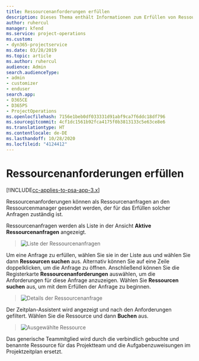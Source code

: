 ```yaml
---
title: Ressourcenanforderungen erfüllen
description: Dieses Thema enthält Informationen zum Erfüllen von Ressourcenanforderungen.
author: ruhercul
manager: kfend
ms.service: project-operations
ms.custom:
- dyn365-projectservice
ms.date: 03/28/2019
ms.topic: article
ms.author: ruhercul
audience: Admin
search.audienceType:
- admin
- customizer
- enduser
search.app:
- D365CE
- D365PS
- ProjectOperations
ms.openlocfilehash: 7156e1beb0df033331d91abf9ca7f6ddc18df796
ms.sourcegitcommit: 4cf1dc1561b92fca4175f0b3813133c5e63ce8e6
ms.translationtype: HT
ms.contentlocale: de-DE
ms.lasthandoff: 10/28/2020
ms.locfileid: "4124412"
---
```

# <a name="fulfilling-resource-requests"></a>Ressourcenanforderungen erfüllen

[!INCLUDE[cc-applies-to-psa-app-3.x](../includes/cc-applies-to-psa-app-3x.md)]

Ressourcenanforderungen können als Ressourcenanfragen an den Ressourcenmanager gesendet werden, der für das Erfüllen solcher Anfragen zuständig ist.

Ressourcenanfragen werden als Liste in der Ansicht **Aktive Ressourcenanfragen** angezeigt.

> ![Liste der Ressourcenanfragen](media/Resource-Management-image59.png)

Um eine Anfrage zu erfüllen, wählen Sie sie in der Liste aus und wählen Sie dann **Ressourcen suchen** aus. Alternativ können Sie auf eine Zeile doppelklicken, um die Anfrage zu öffnen. Anschließend können Sie die Registerkarte **Ressourcenanforderungen** auswählen, um die Anforderungen für diese Anfrage anzuzeigen. Wählen Sie **Ressourcen suchen** aus, um mit dem Erfüllen der Anfrage zu beginnen.

> ![Details der Ressourcenanfrage](media/Resource-Management-image60.png)

Der Zeitplan-Assistent wird angezeigt und nach den Anforderungen gefiltert. Wählen Sie die Ressource und dann **Buchen** aus.

> ![Ausgewählte Ressource](media/Resource-Management-image61.png)

Das generische Teammitglied wird durch die verbindlich gebuchte und benannte Ressource für das Projektteam und die Aufgabenzuweisungen im Projektzeitplan ersetzt.

